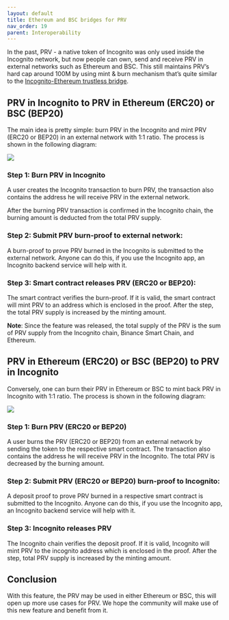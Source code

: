 ```yaml
---
layout: default
title: Ethereum and BSC bridges for PRV
nav_order: 19
parent: Interoperability
---
```


In the past, PRV - a native token of Incognito was only used inside the Incognito network, but now people can own, send and receive PRV in external networks such as Ethereum and BSC. This still maintains PRV’s hard cap around 100M by using mint & burn mechanism that’s quite similar to the [Incognito-Ethereum trustless bridge](https://we.incognito.org/t/incognito-mode-for-ethereum/53).

## PRV in Incognito to PRV in Ethereum (ERC20) or BSC (BEP20)

The main idea is pretty simple: burn PRV in the Incognito and mint PRV (ERC20 or BEP20) in an external network with 1:1 ratio. The process is shown in the following diagram:

![](https://incognito-discourse.s3-us-west-2.amazonaws.com/original/2X/2/2265af444cd7427be97a80cb5aac7f1e78e940d2.jpeg)

### Step 1: Burn PRV in Incognito

A user creates the Incognito transaction to burn PRV, the transaction also contains the address he will receive PRV in the external network.

After the burning PRV transaction is confirmed in the Incognito chain, the burning amount is deducted from the total PRV supply.

### Step 2: Submit PRV burn-proof to external network:

A burn-proof to prove PRV burned in the Incognito is submitted to the external network. Anyone can do this, if you use the Incognito app, an Incognito backend service will help with it.

### Step 3: Smart contract releases PRV (ERC20 or BEP20):

The smart contract verifies the burn-proof. If it is valid, the smart contract will mint PRV to an address which is enclosed in the proof. After the step, the total PRV supply is increased by the minting amount.

**Note**: Since the feature was released, the total supply of the PRV is the sum of PRV supply from the Incognito chain, Binance Smart Chain, and Ethereum.

## PRV in Ethereum (ERC20) or BSC (BEP20) to PRV in Incognito

Conversely, one can burn their PRV in Ethereum or BSC to mint back PRV in Incognito with 1:1 ratio. The process is shown in the following diagram:

![](https://incognito-discourse.s3-us-west-2.amazonaws.com/original/2X/0/0ee674148ad1ded6c2a9d4da8764e2d9fa5de17e.jpeg)

### Step 1: Burn PRV (ERC20 or BEP20)

A user burns the PRV (ERC20 or BEP20) from an external network by sending the token to the respective smart contract. The transaction also contains the address he will receive PRV in the Incognito. The total PRV is decreased by the burning amount.

### Step 2: Submit PRV (ERC20 or BEP20) burn-proof to Incognito:

A deposit proof to prove PRV burned in a respective smart contract is submitted to the Incognito. Anyone can do this, if you use the Incognito app, an Incognito backend service will help with it.

### Step 3: Incognito releases PRV

The Incognito chain verifies the deposit proof. If it is valid, Incognito will mint PRV to the incognito address which is enclosed in the proof. After the step, total PRV supply is increased by the minting amount.

## Conclusion

With this feature, the PRV may be used in either Ethereum or BSC, this will open up more use cases for PRV. We hope the community will make use of this new feature and benefit from it.